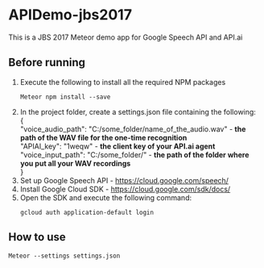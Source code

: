 # APIDemo-jbs2017

This is a JBS 2017 Meteor demo app for Google Speech API and API.ai

## Before running

1. Execute the following to install all the required NPM packages
    ```
    Meteor npm install --save
    ```
2. In the project folder, create a settings.json file containing the following: <br>
    {<br>
        "voice_audio_path": "C:/some_folder/name_of_the_audio.wav" - **the path of the WAV file for the one-time recognition**<br>
        "APIAI_key": "1weqw" - **the client key of your API.ai agent**<br>
        "voice_input_path": "C:/some_folder/" - **the path of the folder where you put all your WAV recordings**<br>
    }
3. Set up Google Speech API - https://cloud.google.com/speech/
4. Install Google Cloud SDK - https://cloud.google.com/sdk/docs/
5. Open the SDK and execute the following command: <br>
    ```
    gcloud auth application-default login
    ```

## How to use
    Meteor --settings settings.json
